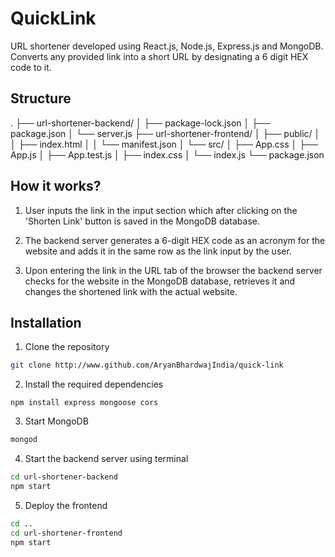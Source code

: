 # QuickLink

URL shortener developed using React.js, Node.js, Express.js and MongoDB. Converts any provided link into a short URL by designating a 6 digit HEX code to it.

## Structure

. 
├── url-shortener-backend/
│ ├── package-lock.json 
│ ├── package.json 
│ └── server.js 
├── url-shortener-frontend/
│ ├── public/ 
│ │ ├── index.html 
│ │ └── manifest.json 
│ └── src/ 
│   ├── App.css 
│   ├── App.js 
│   ├── App.test.js 
│   ├── index.css 
│   └── index.js 
└── package.json



## How it works?

1. User inputs the link in the input section which after clicking on the 'Shorten Link' button is saved in the MongoDB database.

2. The backend server generates a 6-digit HEX code as an acronym for the website and adds it in the same row as the link input by the user.

3. Upon entering the link in the URL tab of the browser the backend server checks for the website in the MongoDB database, retrieves it and changes the shortened link with the actual website.

## Installation

1. Clone the repository

```bash
git clone http://www.github.com/AryanBhardwajIndia/quick-link
```

2. Install the required dependencies

```
npm install express mongoose cors
```

3. Start MongoDB

```bash
mongod
```

4. Start the backend server using terminal

```bash
cd url-shortener-backend
npm start
```

5. Deploy the frontend

```bash
cd ..
cd url-shortener-frontend
npm start
```